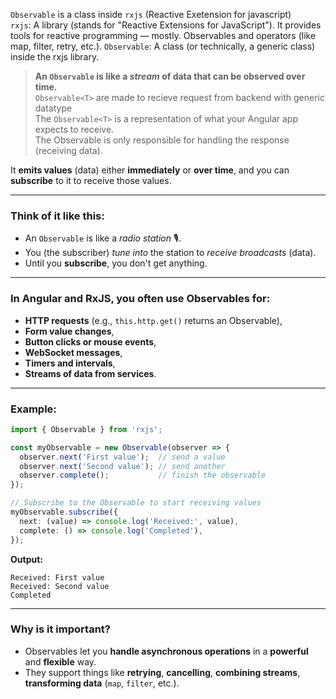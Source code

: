 `Observable` is a class inside `rxjs` (Reactive Exetension for javascript)  
`rxjs`: A library (stands for "Reactive Extensions for JavaScript"). It provides tools for reactive programming — mostly. Observables and operators (like map, filter, retry, etc.).
`Observable`: A class (or technically, a generic class) inside the rxjs library.  


> **An `Observable` is like a *stream* of data that can be observed over time.**  
`Observable<T>` are made to recieve request from backend with generic datatype  
The `Observable<T>` is a representation of what your Angular app expects to receive.  
The Observable is only responsible for handling the response (receiving data).  

It **emits values** (data) either **immediately** or **over time**, and you can **subscribe** to it to receive those values.

---

### Think of it like this:
- An `Observable` is like a *radio station* 🎙️.
- You (the subscriber) *tune into* the station to *receive broadcasts* (data).
- Until you **subscribe**, you don't get anything.

---

### In **Angular** and **RxJS**, you often use Observables for:
- **HTTP requests** (e.g., `this.http.get()` returns an Observable),
- **Form value changes**,
- **Button clicks or mouse events**,
- **WebSocket messages**,
- **Timers and intervals**,
- **Streams of data from services**.

---

### Example:

```typescript
import { Observable } from 'rxjs';

const myObservable = new Observable(observer => {
  observer.next('First value');  // send a value
  observer.next('Second value'); // send another
  observer.complete();           // finish the observable
});

// Subscribe to the Observable to start receiving values
myObservable.subscribe({
  next: (value) => console.log('Received:', value),
  complete: () => console.log('Completed'),
});
```

**Output:**
```
Received: First value
Received: Second value
Completed
```

---

### Why is it important?

- Observables let you **handle asynchronous operations** in a **powerful** and **flexible** way.
- They support things like **retrying**, **cancelling**, **combining streams**, **transforming data** (`map`, `filter`, etc.).